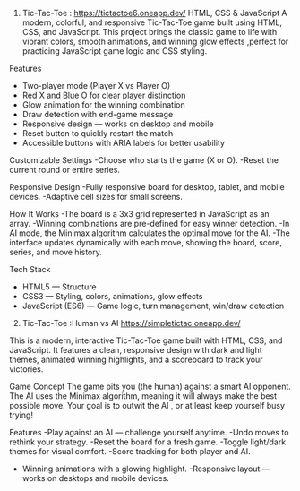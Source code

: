 1.  Tic-Tac-Toe : https://tictactoe6.oneapp.dev/
   HTML, CSS & JavaScript
A modern, colorful, and responsive Tic-Tac-Toe game built using HTML, CSS, and JavaScript.
This project brings the classic game to life with vibrant colors, smooth animations, and winning glow effects ,perfect for practicing JavaScript game logic and CSS styling.


Features
- Two-player mode (Player X vs Player O)
- Red X and Blue O for clear player distinction
- Glow animation for the winning combination
- Draw detection with end-game message
- Responsive design — works on desktop and mobile
- Reset button to quickly restart the match
- Accessible buttons with ARIA labels for better usability



Customizable Settings
-Choose who starts the game (X or O).
-Reset the current round or entire series.



Responsive Design
-Fully responsive board for desktop, tablet, and mobile devices.
-Adaptive cell sizes for small screens.



How It Works
-The board is a 3x3 grid represented in JavaScript as an array.
-Winning combinations are pre-defined for easy winner detection.
-In AI mode, the Minimax algorithm calculates the optimal move for the AI.
-The interface updates dynamically with each move, showing the board, score, series, and move history.


Tech Stack
- HTML5 — Structure
- CSS3 — Styling, colors, animations, glow effects
- JavaScript (ES6) — Game logic, turn management, win/draw detection



2. Tic-Tac-Toe :Human vs AI   https://simpletictac.oneapp.dev/

This is a modern, interactive Tic-Tac-Toe game built with HTML, CSS, and JavaScript.
It features a clean, responsive design with dark and light themes, animated winning highlights, and a scoreboard to track your victories.


Game Concept
The game pits you (the human) against a smart AI opponent. The AI uses the Minimax algorithm, meaning it will always make the best possible move. Your goal is to outwit the AI , or at least keep yourself busy trying! 



Features
-Play against an AI — challenge yourself anytime.
-Undo moves to rethink your strategy.
-Reset the board for a fresh game.
-Toggle light/dark themes for visual comfort.
-Score tracking for both player and AI.
- Winning animations with a glowing highlight.
-Responsive layout — works on desktops and mobile devices.

